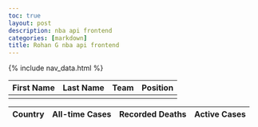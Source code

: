 ```yaml
---
toc: true
layout: post
description: nba api frontend
categories: [markdown]
title: Rohan G nba api frontend
---
```


{% include nav_data.html %}

<!-- HTML table fragment for page -->
<table>
  <thead>
  <tr>
    <th>First Name</th>
    <th>Last Name</th>
    <th>Team</th>
    <th>Position</th>
  </tr>
  </thead>
  <tbody>
    <td id="firstname"></td>
    <td id="lastname"></td>
    <td id="team"></td>
    <td id="position"></td>
  </tbody>
</table>

<table>
  <thead>
  <tr>
    <th>Country</th>
    <th>All-time Cases</th>
    <th>Recorded Deaths</th>
    <th>Active Cases</th>
  </tr>
  </thead>
  <tbody id="result">
    <!-- generated rows -->
  </tbody>
</table>

<!-- Script is layed out in a sequence (no function) and will execute when page is loaded -->
<script>
  // prepare HTML result container for new output
  const resultContainer = document.getElementById("result");

  // prepare fetch options
  const url = "https://free-nba.p.rapidapi.com/players?page=0&per_page=25";

  const options = {
    method: 'GET', // *GET, POST, PUT, DELETE, etc.
    mode: 'cors', // no-cors, *cors, same-origin
    cache: 'default', // *default, no-cache, reload, force-cache, only-if-cached
    credentials: 'omit', // include, *same-origin, omit
    headers: {
      'Content-Type': 'application/json'
      // 'Content-Type': 'application/x-www-form-urlencoded',
    },
  };

  // fetch the API
  fetch(url, options)
    // response is a RESTful "promise" on any successful fetch
    .then(response => {
      // check for response errors
      if (response.status !== 200) {
          const errorMsg = 'Database response error: ' + response.status;
          console.log(errorMsg);
          const tr = document.createElement("tr");
          const td = document.createElement("td");
          td.innerHTML = errorMsg;
          tr.appendChild(td);
          resultContainer.appendChild(tr);
          return;
      }
      // valid response will have json data
      response.json().then(data => {
          console.log(data);

          // World Data
          document.getElementById("firstname").innerHTML = data.first_name;
          document.getElementById("lastname").innerHTML = data.last_name;
          document.getElementById("team").innerHTML = data.team.division.full_name;
          document.getElementById("position").innerHTML = data.position;
      })
  })
  // catch fetch errors (ie ACCESS to server blocked)
  .catch(err => {
    console.error(err);
    const tr = document.createElement("tr");
    const td = document.createElement("td");
    td.innerHTML = err;
    tr.appendChild(td);
    resultContainer.appendChild(tr);
  });
</script>
